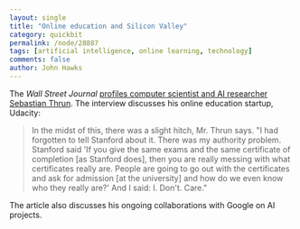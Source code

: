 ```yaml
---
layout: single 
title: "Online education and Silicon Valley" 
category: quickbit
permalink: /node/28887
tags: [artificial intelligence, online learning, technology] 
comments: false 
author: John Hawks 
---
```



The <em>Wall Street Journal</em> <a href="http://online.wsj.com/article/SB10001424052702303807404577434891291657730.html">profiles computer scientist and AI researcher Sebastian Thrun</a>. The interview discusses his online education startup, Udacity:

<blockquote>In the midst of this, there was a slight hitch, Mr. Thrun says. "I had forgotten to tell Stanford about it. There was my authority problem. Stanford said 'If you give the same exams and the same certificate of completion [as Stanford does], then you are really messing with what certificates really are. People are going to go out with the certificates and ask for admission [at the university] and how do we even know who they really are?' And I said: I. Don't. Care."</blockquote>

The article also discusses his ongoing collaborations with Google on AI projects. 

